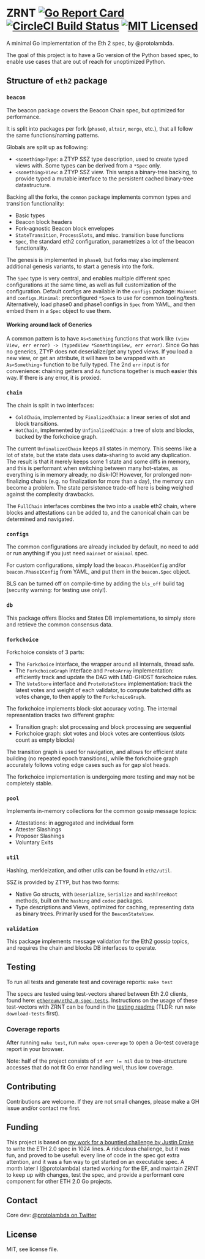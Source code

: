 # ZRNT [![Go Report Card](https://goreportcard.com/badge/github.com/protolambda/zrnt?no-cache)](https://goreportcard.com/report/github.com/protolambda/zrnt) [![CircleCI Build Status](https://circleci.com/gh/protolambda/zrnt.svg?style=shield)](https://circleci.com/gh/protolambda/zrnt) [![MIT Licensed](https://img.shields.io/badge/license-MIT-blue.svg)](./LICENSE)

A minimal Go implementation of the Eth 2 spec, by @protolambda.

The goal of this project is to have a Go version of the Python based spec,
 to enable use cases that are out of reach for unoptimized Python.

## Structure of `eth2` package

### `beacon`

The beacon package covers the Beacon Chain spec, but optimized for performance.

It is split into packages per fork (`phase0`, `altair`, `merge`, etc.),
that all follow the same functions/naming patterns.

Globals are split up as following:
- `<something>Type`: a ZTYP SSZ type description, used to create typed views with. Some types can be derived from a `*Spec` only.
- `<something>View`: a ZTYP SSZ view. This wraps a binary-tree backing,
 to provide typed a mutable interface to the persistent cached binary-tree datastructure.

Backing all the forks, the `common` package implements common types and transition functionality:
- Basic types
- Beacon block headers
- Fork-agnostic Beacon block envelopes
- `StateTransition`, `ProcessSlots`, and misc. transition base functions
- `Spec`, the standard eth2 configuration, parametrizes a lot of the beacon functionality.

The genesis is implemented in `phase0`, but forks may also implement additional genesis variants, to start a genesis into the fork.

The `Spec` type is very central, and enables multiple different spec configurations at the same time, as well as full customization of the configuration.
Default configs are available in the `configs` package: `Mainnet` and `configs.Minimal`: preconfigured `*Spec`s to use for common tooling/tests.
Alternatively, load phase0 and phase1 configs in `Spec` from YAML, and then embed them in a `Spec` object to use them.

#### Working around lack of Generics

A common pattern is to have `As<Something` functions that work like `(view View, err error) -> (typedView *SomethingView, err error)`.
Since Go has no generics, ZTYP does not deserialize/get any typed views. If you load a new view, or get an attribute,
it will have to be wrapped with an `As<Something>` function to be fully typed. The 2nd `err` input is for convenience:
chaining getters and `As` functions together is much easier this way. If there is any error, it is proxied.

### `chain`

The chain is split in two interfaces:
- `ColdChain`, implemented by `FinalizedChain`: a linear series of slot and block transitions.
- `HotChain`, implemented by `UnfinalizedChain`: a tree of slots and blocks, backed by the forkchoice graph.

The current `UnfinalizedChain` keeps all states in memory. This seems like a lot of state, but the state data uses data-sharing to avoid any duplication.
The result is that it merely keeps some 1 state and some diffs in memory, and this is performant when switching between many hot-states, as everything is in memory already, no disk-IO!
However, for prolonged non-finalizing chains (e.g. no finalization for more than a day), the memory can become a problem.
The state persistence trade-off here is being weighed against the complexity drawbacks.

The `FullChain` interfaces combines the two into a usable eth2 chain, where blocks and attestations can be added to, and the canonical chain can be determined and navigated.

### `configs`

The common configurations are already included by default, no need to add or run anything if you just need `mainnet` or `minimal` spec.

For custom configurations, simply load the `beacon.Phase0Config` and/or `beacon.Phase1Config` from YAML, and put them in the `beacon.Spec` object.

BLS can be turned off on compile-time by adding the `bls_off` build tag (security warning: for testing use only!).

### `db`

This package offers Blocks and States DB implementations, to simply store and retrieve the common consensus data. 

### `forkchoice`

Forkchoice consists of 3 parts:
- The `Forkchoice` interface, the wrapper around all internals, thread safe.
- The `ForkchoiceGraph` interface and `ProtoArray` implementation: efficiently track and update the DAG with LMD-GHOST forkchoice rules.
- The `VoteStore` interface and `ProtoVoteStore` implementation: track the latest votes and weight of each validator, to compute batched diffs as votes change, to then apply to the `ForkchoiceGraph`.

The forkchoice implements block-slot accuracy voting. The internal representation tracks two different graphs:
- Transition graph: slot processing and block processing are sequential
- Forkchoice graph: slot votes and block votes are contentious (slots count as empty blocks)

The transition graph is used for navigation, and allows for efficient state building (no repeated epoch transitions),
while the forkchoice graph accurately follows voting edge cases such as for gap slot heads.

The forkchoice implementation is undergoing more testing and may not be completely stable.

### `pool`

Implements in-memory collections for the common gossip message topics:
- Attestations: in aggregated and individual form
- Attester Slashings
- Proposer Slashings
- Voluntary Exits

### `util`

Hashing, merkleization, and other utils can be found in `eth2/util`.

SSZ is provided by ZTYP, but has two forms:
- Native Go structs, with `Deserialize`, `Serialize` and `HashTreeRoot` methods, built on the `hashing` and `codec` packages.
- Type descriptions and Views, optimized for caching, representing data as binary trees. Primarily used for the `BeaconStateView`.

### `validation`

This package implements message validation for the Eth2 gossip topics, and requires the chain and blocks DB interfaces to operate.

## Testing

To run all tests and generate test and coverage reports: `make test`

The specs are tested using test-vectors shared between Eth 2.0 clients,
 found here: [`ethereum/eth2.0-spec-tests`](https://github.com/ethereum/eth2.0-spec-tests).
Instructions on the usage of these test-vectors with ZRNT can be found in the [testing readme](./tests/spec/README.md)
 (TLDR: run `make download-tests` first).

### Coverage reports

After running `make test`, run `make open-coverage` to open a Go-test coverage report in your browser.

Note: half of the project consists of `if err != nil` due to tree-structure accesses that do not fit Go error handling well, thus low coverage.

## Contributing

Contributions are welcome.
If they are not small changes, please make a GH issue and/or contact me first.

## Funding

This project is based on [my work for a bountied challenge by Justin Drake](https://github.com/protolambda/beacon-challenge)
 to write the ETH 2.0 spec in 1024 lines. A ridiculous challenge, but it was fun, and proved to be useful: 
 every line of code in the spec got extra attention, and it was a fun way to get started on an executable spec.
A month later I (@protolambda) started working for the EF,
 and maintain ZRNT to keep up with changes, test the spec, and provide a performant core component for other ETH 2.0 Go projects.

## Contact

Core dev: [@protolambda on Twitter](https://twitter.com/protolambda)

## License

MIT, see license file.


